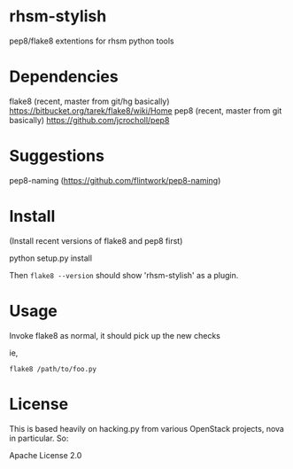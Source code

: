 rhsm-stylish
============

pep8/flake8 extentions for rhsm python tools

Dependencies
===========

flake8 (recent, master from git/hg basically)
    https://bitbucket.org/tarek/flake8/wiki/Home
pep8 (recent, master from git basically)
    https://github.com/jcrocholl/pep8

Suggestions
==========
pep8-naming (https://github.com/flintwork/pep8-naming)


Install
=======

(Install recent versions of flake8 and pep8 first)

python setup.py install

Then ```flake8 --version``` should show 'rhsm-stylish' as a plugin.

Usage
====

Invoke flake8 as normal, it should pick up the new checks

ie,

```flake8 /path/to/foo.py```

License
======

This is based heavily on hacking.py from various OpenStack
projects, nova in particular. So:

Apache License 2.0
